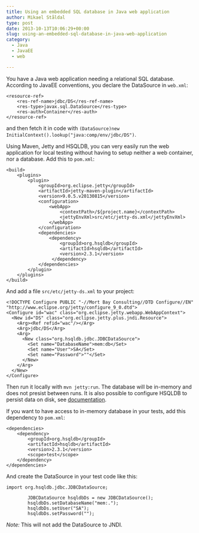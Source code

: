 ```yaml
---
title: Using an embedded SQL database in Java web application
author: Mikael Ståldal
type: post
date: 2013-10-13T10:06:29+00:00
slug: using-an-embedded-sql-database-in-java-web-application
category:
  - Java
  - JavaEE
  - web

---
```

You have a Java web application needing a relational SQL database. According to JavaEE conventions, you declare the DataSource in `web.xml`:

```
<resource-ref>
    <res-ref-name>jdbc/DS</res-ref-name>
    <res-type>javax.sql.DataSource</res-type>
    <res-auth>Container</res-auth>
</resource-ref>

```

and then fetch it in code with `(DataSource)new InitialContext().lookup("java:comp/env/jdbc/DS")`.

Using Maven, Jetty and HSQLDB, you can very easily run the web application for local testing without having to setup neither a web container, nor a database. Add this to `pom.xml`:

```
<build>
    <plugins>
        <plugin>
            <groupId>org.eclipse.jetty</groupId>
            <artifactId>jetty-maven-plugin</artifactId>
            <version>9.0.5.v20130815</version>
            <configuration>
                <webApp>
                    <contextPath>/${project.name}</contextPath>
                    <jettyEnvXml>src/etc/jetty-ds.xml</jettyEnvXml>
                </webApp>
            </configuration>
            <dependencies>
                <dependency>
                    <groupId>org.hsqldb</groupId>
                    <artifactId>hsqldb</artifactId>
                    <version>2.3.1</version>
                 </dependency>
            </dependencies>
        </plugin>
    </plugins>
</build>

```

And add a file `src/etc/jetty-ds.xml` to your project:

```
<!DOCTYPE Configure PUBLIC "-//Mort Bay Consulting//DTD Configure//EN" "http://www.eclipse.org/jetty/configure_9_0.dtd">
<Configure id="wac" class="org.eclipse.jetty.webapp.WebAppContext">
  <New id="DS" class="org.eclipse.jetty.plus.jndi.Resource">
    <Arg><Ref refid="wac"/></Arg>
    <Arg>jdbc/DS</Arg>
    <Arg>
      <New class="org.hsqldb.jdbc.JDBCDataSource">
        <Set name="DatabaseName">mem:db</Set>
        <Set name="User">SA</Set>
        <Set name="Password">""</Set>
      </New>
    </Arg>
  </New>
</Configure>

```

Then run it locally with `mvn jetty:run`. The database will be in-memory and does not presist between runs. It is also possible to configure HSQLDB to persist data on disk, see [documentation][1].

If you want to have access to in-memory database in your tests, add this dependency to `pom.xml`:

```
<dependencies>
    <dependency>
        <groupId>org.hsqldb</groupId>
        <artifactId>hsqldb</artifactId>
        <version>2.3.1</version>
        <scope>test</scope>
    </dependency>
</dependencies>

```

And create the DataSource in your test code like this:

```
import org.hsqldb.jdbc.JDBCDataSource;

        JDBCDataSource hsqldbDs = new JDBCDataSource();
        hsqldbDs.setDatabaseName("mem:.");
        hsqldbDs.setUser("SA");
        hsqldbDs.setPassword("");

```

_Note:_ This will not add the DataSource to JNDI.

 [1]: http://hsqldb.org/doc/2.0/guide/index.html